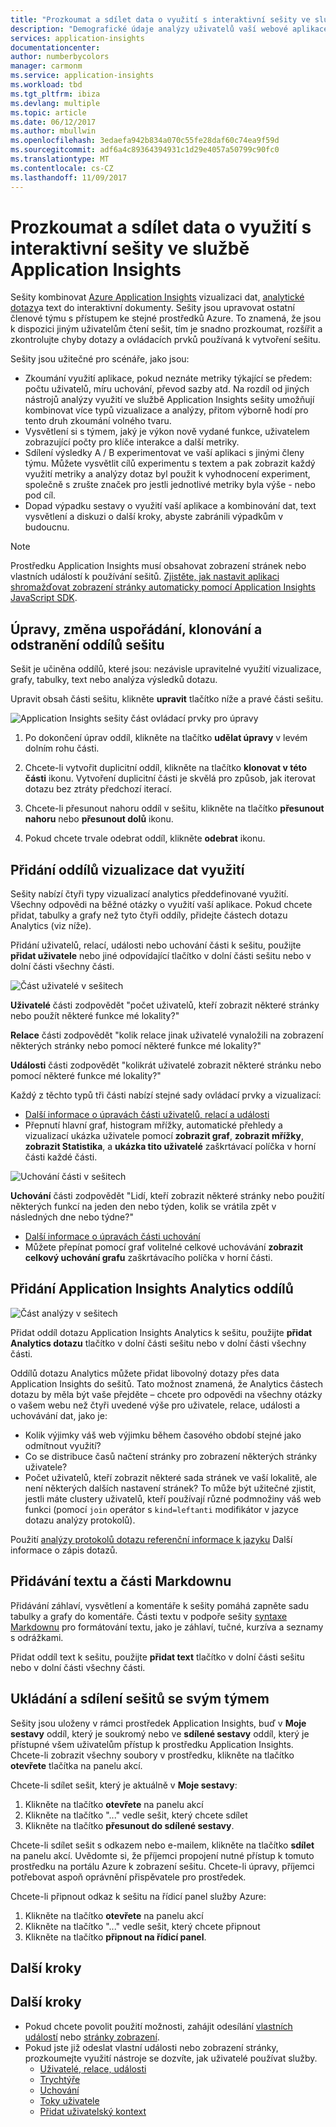 ```yaml
---
title: "Prozkoumat a sdílet data o využití s interaktivní sešity ve službě Azure Application Insights | Microsoft docs"
description: "Demografické údaje analýzy uživatelů vaší webové aplikace."
services: application-insights
documentationcenter: 
author: numberbycolors
manager: carmonm
ms.service: application-insights
ms.workload: tbd
ms.tgt_pltfrm: ibiza
ms.devlang: multiple
ms.topic: article
ms.date: 06/12/2017
ms.author: mbullwin
ms.openlocfilehash: 3edaefa942b834a070c55fe28daf60c74ea9f59d
ms.sourcegitcommit: adf6a4c89364394931c1d29e4057a50799c90fc0
ms.translationtype: MT
ms.contentlocale: cs-CZ
ms.lasthandoff: 11/09/2017
---
```

# <a name="investigate-and-share-usage-data-with-interactive-workbooks-in-application-insights"></a>Prozkoumat a sdílet data o využití s interaktivní sešity ve službě Application Insights

Sešity kombinovat [Azure Application Insights](app-insights-overview.md) vizualizaci dat, [analytické dotazy](app-insights-analytics.md)a text do interaktivní dokumenty. Sešity jsou upravovat ostatní členové týmu s přístupem ke stejné prostředků Azure. To znamená, že jsou k dispozici jiným uživatelům čtení sešit, tím je snadno prozkoumat, rozšířit a zkontrolujte chyby dotazy a ovládacích prvků používaná k vytvoření sešitu.

Sešity jsou užitečné pro scénáře, jako jsou:

* Zkoumání využití aplikace, pokud neznáte metriky týkající se předem: počtu uživatelů, míru uchování, převod sazby atd. Na rozdíl od jiných nástrojů analýzy využití ve službě Application Insights sešity umožňují kombinovat více typů vizualizace a analýzy, přitom výborně hodí pro tento druh zkoumání volného tvaru.
* Vysvětlení si s týmem, jaký je výkon nově vydané funkce, uživatelem zobrazující počty pro klíče interakce a další metriky.
* Sdílení výsledky A / B experimentovat ve vaší aplikaci s jinými členy týmu. Můžete vysvětlit cílů experimentu s textem a pak zobrazit každý využití metriky a analýzy dotaz byl použit k vyhodnocení experiment, společně s zrušte značek pro jestli jednotlivé metriky byla výše - nebo pod cíl.
* Dopad výpadku sestavy o využití vaší aplikace a kombinování dat, text vysvětlení a diskuzi o další kroky, abyste zabránili výpadkům v budoucnu.

> [!NOTE]
> Prostředku Application Insights musí obsahovat zobrazení stránek nebo vlastních událostí k používání sešitů. [Zjistěte, jak nastavit aplikaci shromažďovat zobrazení stránky automaticky pomocí Application Insights JavaScript SDK](app-insights-javascript.md).
> 
> 

## <a name="editing-rearranging-cloning-and-deleting-workbook-sections"></a>Úpravy, změna uspořádání, klonování a odstranění oddílů sešitu

Sešit je učiněna oddílů, které jsou: nezávisle upravitelné využití vizualizace, grafy, tabulky, text nebo analýza výsledků dotazu.

Upravit obsah části sešitu, klikněte **upravit** tlačítko níže a pravé části sešitu.

![Application Insights sešity část ovládací prvky pro úpravy](./media/app-insights-usage-workbooks/editing-controls.png)

1. Po dokončení úprav oddíl, klikněte na tlačítko **udělat úpravy** v levém dolním rohu části.

2. Chcete-li vytvořit duplicitní oddíl, klikněte na tlačítko **klonovat v této části** ikonu. Vytvoření duplicitní části je skvělá pro způsob, jak iterovat dotazu bez ztráty předchozí iterací.

3. Chcete-li přesunout nahoru oddíl v sešitu, klikněte na tlačítko **přesunout nahoru** nebo **přesunout dolů** ikonu.

4. Pokud chcete trvale odebrat oddíl, klikněte **odebrat** ikonu.

## <a name="adding-usage-data-visualization-sections"></a>Přidání oddílů vizualizace dat využití

Sešity nabízí čtyři typy vizualizací analytics předdefinované využití. Všechny odpovědi na běžné otázky o využití vaší aplikace. Pokud chcete přidat, tabulky a grafy než tyto čtyři oddíly, přidejte částech dotazu Analytics (viz níže).

Přidání uživatelů, relací, události nebo uchování části k sešitu, použijte **přidat uživatele** nebo jiné odpovídající tlačítko v dolní části sešitu nebo v dolní části všechny části.

![Část uživatelé v sešitech](./media/app-insights-usage-workbooks/users-section.png)

**Uživatelé** části zodpovědět "počet uživatelů, kteří zobrazit některé stránky nebo použít některé funkce mé lokality?"

**Relace** části zodpovědět "kolik relace jinak uživatelé vynaložili na zobrazení některých stránky nebo pomocí některé funkce mé lokality?"

**Události** části zodpovědět "kolikrát uživatelé zobrazit některé stránku nebo pomocí některé funkce mé lokality?"

Každý z těchto typů tři části nabízí stejné sady ovládací prvky a vizualizací:

* [Další informace o úpravách části uživatelů, relací a události](app-insights-usage-segmentation.md)
* Přepnutí hlavní graf, histogram mřížky, automatické přehledy a vizualizací ukázka uživatele pomocí **zobrazit graf**, **zobrazit mřížky**, **zobrazit Statistika**, a **ukázka tito uživatelé** zaškrtávací políčka v horní části každé části.

![Uchování části v sešitech](./media/app-insights-usage-workbooks/retention-section.png)

**Uchování** části zodpovědět "Lidí, kteří zobrazit některé stránky nebo použití některých funkcí na jeden den nebo týden, kolik se vrátila zpět v následných dne nebo týdne?"

* [Další informace o úpravách části uchování](app-insights-usage-retention.md)
* Můžete přepínat pomocí graf volitelné celkové uchovávání **zobrazit celkový uchování grafu** zaškrtávacího políčka v horní části.

## <a name="adding-application-insights-analytics-sections"></a>Přidání Application Insights Analytics oddílů

![Část analýzy v sešitech](./media/app-insights-usage-workbooks/analytics-section.png)

Přidat oddíl dotazu Application Insights Analytics k sešitu, použijte **přidat Analytics dotazu** tlačítko v dolní části sešitu nebo v dolní části všechny části.

Oddílů dotazu Analytics můžete přidat libovolný dotazy přes data Application Insights do sešitů. Tato možnost znamená, že Analytics částech dotazu by měla být vaše přejděte – chcete pro odpovědi na všechny otázky o vašem webu než čtyři uvedené výše pro uživatele, relace, události a uchovávání dat, jako je:

* Kolik výjimky váš web výjimku během časového období stejné jako odmítnout využití?
* Co se distribuce časů načtení stránky pro zobrazení některých stránky uživatele?
* Počet uživatelů, kteří zobrazit některé sada stránek ve vaší lokalitě, ale není některých dalších nastavení stránek? To může být užitečné zjistit, jestli máte clustery uživatelů, kteří používají různé podmnožiny váš web funkci (pomocí `join` operátor s `kind=leftanti` modifikátor v jazyce dotazu analýzy protokolů).

Použití [analýzy protokolů dotazu referenční informace k jazyku](https://docs.loganalytics.io/) Další informace o zápis dotazů.

## <a name="adding-text-and-markdown-sections"></a>Přidávání textu a části Markdownu

Přidávání záhlaví, vysvětlení a komentáře k sešity pomáhá zapněte sadu tabulky a grafy do komentáře. Části textu v podpoře sešity [syntaxe Markdownu](https://daringfireball.net/projects/markdown/) pro formátování textu, jako je záhlaví, tučné, kurzíva a seznamy s odrážkami.

Přidat oddíl text k sešitu, použijte **přidat text** tlačítko v dolní části sešitu nebo v dolní části všechny části.

## <a name="saving-and-sharing-workbooks-with-your-team"></a>Ukládání a sdílení sešitů se svým týmem

Sešity jsou uloženy v rámci prostředek Application Insights, buď v **Moje sestavy** oddíl, který je soukromý nebo ve **sdílené sestavy** oddíl, který je přístupné všem uživatelům přístup k prostředku Application Insights. Chcete-li zobrazit všechny soubory v prostředku, klikněte na tlačítko **otevřete** tlačítka na panelu akcí.

Chcete-li sdílet sešit, který je aktuálně v **Moje sestavy**:

1. Klikněte na tlačítko **otevřete** na panelu akcí
2. Klikněte na tlačítko "..." vedle sešit, který chcete sdílet
3. Klikněte na tlačítko **přesunout do sdílené sestavy**.

Chcete-li sdílet sešit s odkazem nebo e-mailem, klikněte na tlačítko **sdílet** na panelu akcí. Uvědomte si, že příjemci propojení nutné přístup k tomuto prostředku na portálu Azure k zobrazení sešitu. Chcete-li úpravy, příjemci potřebovat aspoň oprávnění přispěvatele pro prostředek.

Chcete-li připnout odkaz k sešitu na řídicí panel služby Azure:

1. Klikněte na tlačítko **otevřete** na panelu akcí
2. Klikněte na tlačítko "..." vedle sešit, který chcete připnout
3. Klikněte na tlačítko **připnout na řídicí panel**.

## <a name="next-steps"></a>Další kroky

## <a name="next-steps"></a>Další kroky
- Pokud chcete povolit použití možnosti, zahájit odesílání [vlastních událostí](https://docs.microsoft.com/azure/application-insights/app-insights-api-custom-events-metrics#trackevent) nebo [stránky zobrazení](https://docs.microsoft.com/azure/application-insights/app-insights-api-custom-events-metrics#page-views).
- Pokud jste již odeslat vlastní události nebo zobrazení stránky, prozkoumejte využití nástroje se dozvíte, jak uživatelé používat služby.
    - [Uživatelé, relace, události](app-insights-usage-segmentation.md)
    - [Trychtýře](usage-funnels.md)
    - [Uchování](app-insights-usage-retention.md)
    - [Toky uživatele](app-insights-usage-flows.md)
    - [Přidat uživatelský kontext](app-insights-usage-send-user-context.md)
    
